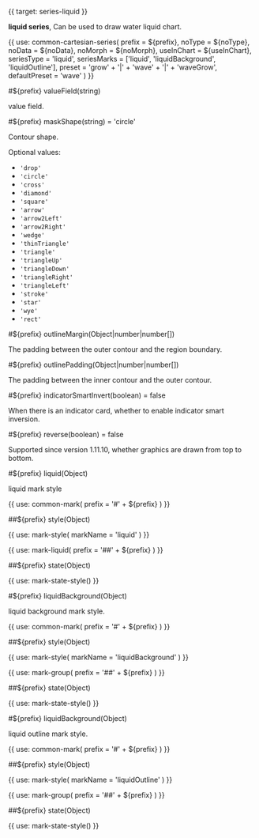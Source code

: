 {{ target: series-liquid }}

<!-- ILiquidSeriesSpec -->

**liquid series**, Can be used to draw water liquid chart.

{{ use: common-cartesian-series(
  prefix = ${prefix},
  noType = ${noType},
  noData = ${noData},
  noMorph = ${noMorph},
  useInChart = ${useInChart},
  seriesType = 'liquid',
  seriesMarks = ['liquid', 'liquidBackground', 'liquidOutline'],
  preset = 'grow' + '|' + 'wave' + '|' + 'waveGrow',
  defaultPreset = 'wave'
) }}

#${prefix} valueField(string)

value field.

#${prefix} maskShape(string) = 'circle'

Contour shape.

Optional values:
- `'drop'`
- `'circle'`
- `'cross'`
- `'diamond'`
- `'square'`
- `'arrow'`
- `'arrow2Left'`
- `'arrow2Right'`
- `'wedge'`
- `'thinTriangle'`
- `'triangle'`
- `'triangleUp'`
- `'triangleDown'`
- `'triangleRight'`
- `'triangleLeft'`
- `'stroke'`
- `'star'`
- `'wye'`
- `'rect'`

#${prefix} outlineMargin(Object|number|number[])

The padding between the outer contour and the region boundary.

#${prefix} outlinePadding(Object|number|number[])

The padding between the inner contour and the outer contour.

#${prefix} indicatorSmartInvert(boolean) = false

When there is an indicator card, whether to enable indicator smart inversion.

#${prefix} reverse(boolean) = false

Supported since version 1.11.10, whether graphics are drawn from top to bottom.

#${prefix} liquid(Object)

liquid mark style

{{ use: common-mark(
  prefix = '#' + ${prefix}
) }}

##${prefix} style(Object)

{{ use: mark-style(
  markName = 'liquid'
) }}

{{ use: mark-liquid(
  prefix = '##' + ${prefix}
) }}

##${prefix} state(Object)

{{ use: mark-state-style() }}

#${prefix} liquidBackground(Object)

liquid background mark style.

{{ use: common-mark(
  prefix = '#' + ${prefix}
) }}

##${prefix} style(Object)

{{ use: mark-style(
  markName = 'liquidBackground'
) }}

{{ use: mark-group(
  prefix = '##' + ${prefix}
) }}

##${prefix} state(Object)

{{ use: mark-state-style() }}

#${prefix} liquidBackground(Object)

liquid outline mark style.

{{ use: common-mark(
  prefix = '#' + ${prefix}
) }}

##${prefix} style(Object)

{{ use: mark-style(
  markName = 'liquidOutline'
) }}

{{ use: mark-group(
  prefix = '##' + ${prefix}
) }}

##${prefix} state(Object)

{{ use: mark-state-style() }}

